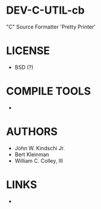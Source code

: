 DEV-C-UTIL-cb
=============

"C" Source Formatter   'Pretty Printer'


LICENSE
===============
* BSD (?)

COMPILE TOOLS
===============
* 

AUTHORS
===============
* John W. Kindschi Jr.
* Bert Kleinman
* William C. Colley, III

LINKS
===============
* 
